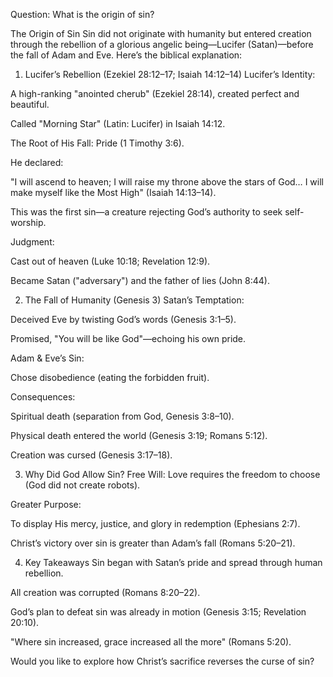 Question: What is the origin of sin?

The Origin of Sin
Sin did not originate with humanity but entered creation through the rebellion of a glorious angelic being—Lucifer (Satan)—before the fall of Adam and Eve. Here’s the biblical explanation:

1. Lucifer’s Rebellion (Ezekiel 28:12–17; Isaiah 14:12–14)
   Lucifer’s Identity:

A high-ranking "anointed cherub" (Ezekiel 28:14), created perfect and beautiful.

Called "Morning Star" (Latin: Lucifer) in Isaiah 14:12.

The Root of His Fall: Pride (1 Timothy 3:6).

He declared:

"I will ascend to heaven; I will raise my throne above the stars of God… I will make myself like the Most High" (Isaiah 14:13–14).

This was the first sin—a creature rejecting God’s authority to seek self-worship.

Judgment:

Cast out of heaven (Luke 10:18; Revelation 12:9).

Became Satan ("adversary") and the father of lies (John 8:44).

2. The Fall of Humanity (Genesis 3)
   Satan’s Temptation:

Deceived Eve by twisting God’s words (Genesis 3:1–5).

Promised, "You will be like God"—echoing his own pride.

Adam & Eve’s Sin:

Chose disobedience (eating the forbidden fruit).

Consequences:

Spiritual death (separation from God, Genesis 3:8–10).

Physical death entered the world (Genesis 3:19; Romans 5:12).

Creation was cursed (Genesis 3:17–18).

3. Why Did God Allow Sin?
   Free Will: Love requires the freedom to choose (God did not create robots).

Greater Purpose:

To display His mercy, justice, and glory in redemption (Ephesians 2:7).

Christ’s victory over sin is greater than Adam’s fall (Romans 5:20–21).

4. Key Takeaways
   Sin began with Satan’s pride and spread through human rebellion.

All creation was corrupted (Romans 8:20–22).

God’s plan to defeat sin was already in motion (Genesis 3:15; Revelation 20:10).

"Where sin increased, grace increased all the more" (Romans 5:20).

Would you like to explore how Christ’s sacrifice reverses the curse of sin?

